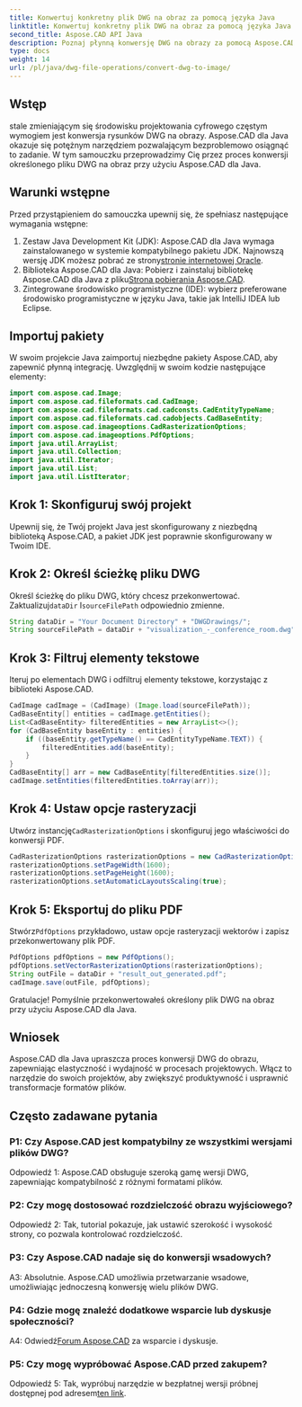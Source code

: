 ```yaml
---
title: Konwertuj konkretny plik DWG na obraz za pomocą języka Java
linktitle: Konwertuj konkretny plik DWG na obraz za pomocą języka Java
second_title: Aspose.CAD API Java
description: Poznaj płynną konwersję DWG na obrazy za pomocą Aspose.CAD dla Java. Postępuj zgodnie z naszym przewodnikiem krok po kroku, aby uzyskać efektywne transformacje formatów plików.
type: docs
weight: 14
url: /pl/java/dwg-file-operations/convert-dwg-to-image/
---
```

## Wstęp

stale zmieniającym się środowisku projektowania cyfrowego częstym wymogiem jest konwersja rysunków DWG na obrazy. Aspose.CAD dla Java okazuje się potężnym narzędziem pozwalającym bezproblemowo osiągnąć to zadanie. W tym samouczku przeprowadzimy Cię przez proces konwersji określonego pliku DWG na obraz przy użyciu Aspose.CAD dla Java.

## Warunki wstępne

Przed przystąpieniem do samouczka upewnij się, że spełniasz następujące wymagania wstępne:
1.  Zestaw Java Development Kit (JDK): Aspose.CAD dla Java wymaga zainstalowanego w systemie kompatybilnego pakietu JDK. Najnowszą wersję JDK możesz pobrać ze strony[stronie internetowej Oracle](https://www.oracle.com/java/technologies/javase-downloads.html).
2.  Biblioteka Aspose.CAD dla Java: Pobierz i zainstaluj bibliotekę Aspose.CAD dla Java z pliku[Strona pobierania Aspose.CAD](https://releases.aspose.com/cad/java/).
3. Zintegrowane środowisko programistyczne (IDE): wybierz preferowane środowisko programistyczne w języku Java, takie jak IntelliJ IDEA lub Eclipse.

## Importuj pakiety

W swoim projekcie Java zaimportuj niezbędne pakiety Aspose.CAD, aby zapewnić płynną integrację. Uwzględnij w swoim kodzie następujące elementy:

```java
import com.aspose.cad.Image;
import com.aspose.cad.fileformats.cad.CadImage;
import com.aspose.cad.fileformats.cad.cadconsts.CadEntityTypeName;
import com.aspose.cad.fileformats.cad.cadobjects.CadBaseEntity;
import com.aspose.cad.imageoptions.CadRasterizationOptions;
import com.aspose.cad.imageoptions.PdfOptions;
import java.util.ArrayList;
import java.util.Collection;
import java.util.Iterator;
import java.util.List;
import java.util.ListIterator;
```

## Krok 1: Skonfiguruj swój projekt

Upewnij się, że Twój projekt Java jest skonfigurowany z niezbędną biblioteką Aspose.CAD, a pakiet JDK jest poprawnie skonfigurowany w Twoim IDE.

## Krok 2: Określ ścieżkę pliku DWG

Określ ścieżkę do pliku DWG, który chcesz przekonwertować. Zaktualizuj`dataDir` I`sourceFilePath` odpowiednio zmienne.

```java
String dataDir = "Your Document Directory" + "DWGDrawings/";
String sourceFilePath = dataDir + "visualization_-_conference_room.dwg";
```

## Krok 3: Filtruj elementy tekstowe

Iteruj po elementach DWG i odfiltruj elementy tekstowe, korzystając z biblioteki Aspose.CAD.

```java
CadImage cadImage = (CadImage) (Image.load(sourceFilePath));
CadBaseEntity[] entities = cadImage.getEntities();
List<CadBaseEntity> filteredEntities = new ArrayList<>();
for (CadBaseEntity baseEntity : entities) {
    if ((baseEntity.getTypeName() == CadEntityTypeName.TEXT)) {
        filteredEntities.add(baseEntity);
    }
}
CadBaseEntity[] arr = new CadBaseEntity[filteredEntities.size()];
cadImage.setEntities(filteredEntities.toArray(arr));
```

## Krok 4: Ustaw opcje rasteryzacji

 Utwórz instancję`CadRasterizationOptions` i skonfiguruj jego właściwości do konwersji PDF.

```java
CadRasterizationOptions rasterizationOptions = new CadRasterizationOptions();
rasterizationOptions.setPageWidth(1600);
rasterizationOptions.setPageHeight(1600);
rasterizationOptions.setAutomaticLayoutsScaling(true);
```

## Krok 5: Eksportuj do pliku PDF

 Stwórz`PdfOptions` przykładowo, ustaw opcje rasteryzacji wektorów i zapisz przekonwertowany plik PDF.

```java
PdfOptions pdfOptions = new PdfOptions();
pdfOptions.setVectorRasterizationOptions(rasterizationOptions);
String outFile = dataDir + "result_out_generated.pdf";
cadImage.save(outFile, pdfOptions);
```

Gratulacje! Pomyślnie przekonwertowałeś określony plik DWG na obraz przy użyciu Aspose.CAD dla Java.

## Wniosek

Aspose.CAD dla Java upraszcza proces konwersji DWG do obrazu, zapewniając elastyczność i wydajność w procesach projektowych. Włącz to narzędzie do swoich projektów, aby zwiększyć produktywność i usprawnić transformacje formatów plików.

## Często zadawane pytania

### P1: Czy Aspose.CAD jest kompatybilny ze wszystkimi wersjami plików DWG?

Odpowiedź 1: Aspose.CAD obsługuje szeroką gamę wersji DWG, zapewniając kompatybilność z różnymi formatami plików.

### P2: Czy mogę dostosować rozdzielczość obrazu wyjściowego?

Odpowiedź 2: Tak, tutorial pokazuje, jak ustawić szerokość i wysokość strony, co pozwala kontrolować rozdzielczość.

### P3: Czy Aspose.CAD nadaje się do konwersji wsadowych?

A3: Absolutnie. Aspose.CAD umożliwia przetwarzanie wsadowe, umożliwiając jednoczesną konwersję wielu plików DWG.

### P4: Gdzie mogę znaleźć dodatkowe wsparcie lub dyskusje społeczności?

 A4: Odwiedź[Forum Aspose.CAD](https://forum.aspose.com/c/cad/19) za wsparcie i dyskusje.

### P5: Czy mogę wypróbować Aspose.CAD przed zakupem?

 Odpowiedź 5: Tak, wypróbuj narzędzie w bezpłatnej wersji próbnej dostępnej pod adresem[ten link](https://releases.aspose.com/).